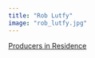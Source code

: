 ```yaml
---
title: "Rob Lutfy"
image: "rob_lutfy.jpg"
---
```


[Producers in Residence](/programs/producers-in-residence)